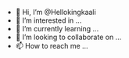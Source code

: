 - 👋 Hi, I’m @Hellokingkaali
- 👀 I’m interested in ...
- 🌱 I’m currently learning ...
- 💞️ I’m looking to collaborate on ...
- 📫 How to reach me ...

<!---
Hellokingkaali/Hellokingkaali is a ✨ special ✨ repository because its `README.md` (this file) appears on your GitHub profile.
You can click the Preview link to take a look at your changes.
--->
